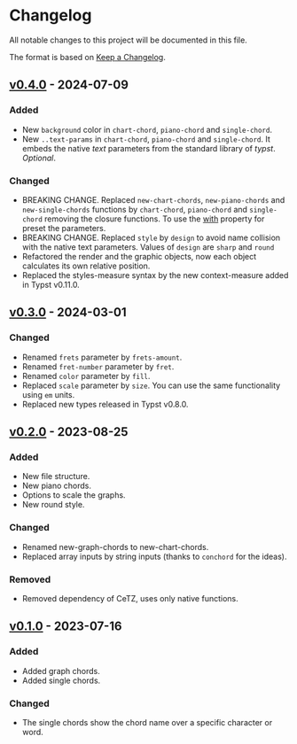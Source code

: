 # Changelog

All notable changes to this project will be documented in this file.

The format is based on [Keep a Changelog](https://keepachangelog.com/en/1.0.0/).

## [v0.4.0](https://github.com/ljgago/typst-chords/compare/v0.3.0...v0.4.0) - 2024-07-09

### Added

- New `background` color in `chart-chord`, `piano-chord` and `single-chord`.
- New `..text-params` in `chart-chord`, `piano-chord` and `single-chord`. It embeds the native *text* parameters from the standard library of *typst*. *Optional*.

### Changed

- BREAKING CHANGE. Replaced `new-chart-chords`, `new-piano-chords` and `new-single-chords` functions by `chart-chord`, `piano-chord` and `single-chord` removing the closure functions. To use the [with](https://typst.app/docs/reference/foundations/function/#definitions-with) property for preset the parameters.
- BREAKING CHANGE. Replaced `style` by `design` to avoid name collision with the native text parameters. Values of `design` are `sharp` and `round`
- Refactored the render and the graphic objects, now each object calculates its own relative position.
- Replaced the styles-measure syntax by the new context-measure added in Typst v0.11.0.

## [v0.3.0](https://github.com/ljgago/typst-chords/compare/v0.2.0...v0.3.0) - 2024-03-01

### Changed

- Renamed `frets` parameter by `frets-amount`.
- Renamed `fret-number` parameter by `fret`.
- Renamed `color` parameter by `fill`.
- Replaced `scale` parameter by `size`. You can use the same functionality using `em` units.
- Replaced new types released in Typst v0.8.0.

## [v0.2.0](https://github.com/ljgago/typst-chords/compare/v0.1.0...v0.2.0) - 2023-08-25

### Added

- New file structure.
- New piano chords.
- Options to scale the graphs.
- New round style.

### Changed

- Renamed new-graph-chords to new-chart-chords.
- Replaced array inputs by string inputs (thanks to `conchord` for the ideas).

### Removed

- Removed dependency of CeTZ, uses only native functions.

## [v0.1.0](https://github.com/ljgago/typst-chords/compare/v0.1.0...v0.1.0) - 2023-07-16

### Added

- Added graph chords.
- Added single chords.

### Changed

- The single chords show the chord name over a specific character or word.
